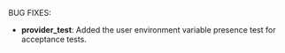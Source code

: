 BUG FIXES:

* **provider_test**: Added the user environment variable presence test for acceptance tests.
